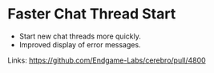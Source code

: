 # Faster Chat Thread Start

- Start new chat threads more quickly.
- Improved display of error messages.

Links:
https://github.com/Endgame-Labs/cerebro/pull/4800
